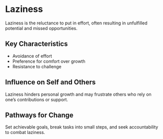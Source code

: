 # Laziness

Laziness is the reluctance to put in effort, often resulting in unfulfilled potential and missed opportunities.

## Key Characteristics

- Avoidance of effort
- Preference for comfort over growth
- Resistance to challenge

## Influence on Self and Others

Laziness hinders personal growth and may frustrate others who rely on one’s contributions or support.

## Pathways for Change

Set achievable goals, break tasks into small steps, and seek accountability to combat laziness.
